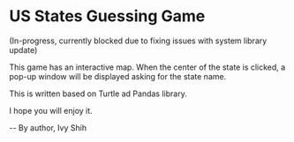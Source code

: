 US States Guessing Game
=======================

(In-progress, currently blocked due to fixing issues with system library update)

This game has an interactive map.
When the center of the state is clicked, a pop-up window will be displayed asking for the state name.

This is written based on Turtle ad Pandas library.

I hope you will enjoy it.

-- By author, Ivy Shih
